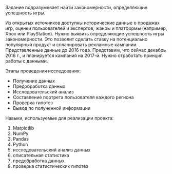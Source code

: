Задание подразумевает найти закономерности, определяющие успешность игры. 

Из открытых источников доступны исторические данные о продажах игр, оценки пользователей и экспертов, жанры и платформы (например, Xbox или PlayStation). Нужно выявить определяющие успешность игры закономерности. Это позволит сделать ставку на потенциально популярный продукт и спланировать рекламные кампании.
Представленные данные до 2016 года. Представим, что сейчас декабрь 2016 г., и планируется кампания на 2017-й. Нужно отработать принцип работы с данными. 

Этапы проведения исследования:

- Получение данных
- Предобработка данных
- Исследовательский анализ
- Составление портрета пользователя каждого региона
- Проверка гипотез
- Вывод по полученной информации

Навыки, используемые для реализации проекта:
1. Matplotlib 
2. NumPy
3.  Pandas
4.  Python
5.  исследовательский анализ данных
6.  описательная статистика
7.  предобработка данных
8.  проверка статистических гипотез
